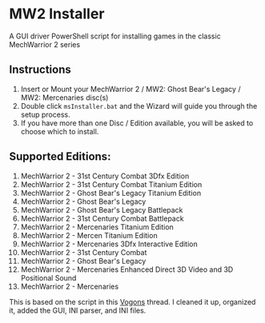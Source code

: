 # MW2 Installer
A GUI driver PowerShell script for installing games in the classic MechWarrior 2 series

## Instructions

1. Insert or Mount your MechWarrior 2 / MW2: Ghost Bear's Legacy / MW2: Mercenaries disc(s)
1. Double click `msInstaller.bat` and the Wizard will guide you through the setup process.
1. If you have more than one Disc / Edition available, you will be asked to choose which to install.

## Supported Editions:

1. MechWarrior 2 - 31st Century Combat 3Dfx Edition
1. MechWarrior 2 - 31st Century Combat Titanium Edition
1. MechWarrior 2 - Ghost Bear's Legacy Titanium Edition
1. MechWarrior 2 - Ghost Bear's Legacy
1. MechWarrior 2 - Ghost Bear's Legacy Battlepack
1. MechWarrior 2 - 31st Century Combat Battlepack
1. MechWarrior 2 - Mercenaries Titanium Edition
1. MechWarrior 2 - Mercen Titanium Edition
1. MechWarrior 2 - Mercenaries 3Dfx Interactive Edition
1. MechWarrior 2 - 31st Century Combat
1. MechWarrior 2 - Ghost Bear's Legacy
1. MechWarrior 2 - Mercenaries Enhanced Direct 3D Video and 3D Positional Sound
1. MechWarrior 2 - Mercenaries

This is based on the script in this [Vogons](https://www.vogons.org/viewtopic.php?p=1349628#p1349628) thread. 
I cleaned it up, organized it, added the GUI, INI parser, and INI files.
